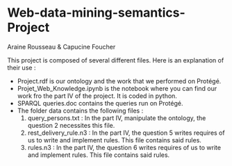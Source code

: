 # Web-data-mining-semantics-Project
Araine Rousseau & Capucine Foucher

This project is composed of several different files. Here is an explanation of their use :

- Project.rdf is our ontology and the work that we performed on Protégé.
- Projet_Web_Knowledge.ipynb is the notebook where you can find our work fro the part IV of the project. It is coded in python.
- SPARQL queries.doc contains the queries run on Protégé.
- The folder data contains the following files :
  1. query_persons.txt : In the part IV, manipulate the ontology, the question 2 necessites this file.
  2. rest_delivery_rule.n3 : In the part IV, the question 5 writes requires of us to write and implement rules. This file contains said rules.
  3. rules.n3 : In the part IV, the question 6 writes requires of us to write and implement rules. This file contains said rules.
